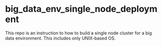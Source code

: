 # big_data_env_single_node_deployment
This repo is an instruction to how to build a single node cluster for a big data environment. This includes only UNIX-based OS.
